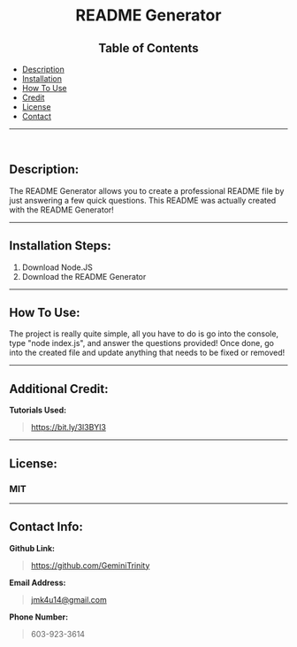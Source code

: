 
# <center> README Generator 

## <center> **Table of Contents**
- [Description](#description)
- [Installation](#installation-steps)
- [How To Use](#how-to-use)
- [Credit](#additional-credit)
- [License](#license)
- [Contact](#contact-info)

---
<br>

## Description: 
The README Generator allows you to create a professional README file by just answering a few quick questions. This README was actually created with the README Generator!

---

## Installation Steps:
1. Download Node.JS
2. Download the README Generator

---

## How To Use:

The project is really quite simple, all you have to do is go into the console, type "node index.js", and answer the questions provided! Once done, go into the created file and update anything that needs to be fixed or removed!

---

## Additional Credit:
**Tutorials Used:**
> https://bit.ly/3l3BYl3
---

## License:
### MIT

---

## Contact Info:
**Github Link:**
> https://github.com/GeminiTrinity

**Email Address:**
> jmk4u14@gmail.com

**Phone Number:**
> 603-923-3614
